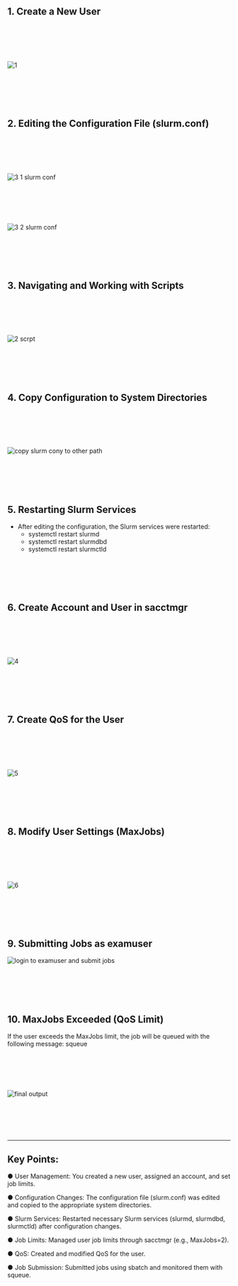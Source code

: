 
## 1. Create a New User

<br>
<br>


<br>
<br>

![1](https://github.com/user-attachments/assets/47d92d80-d1d6-4b98-be2b-e5414153e3b3)



 <br>
<br>


<br>
<br>


## 2. Editing the Configuration File (slurm.conf)

<br>
<br>


<br>
<br>


![3 1    slurm conf](https://github.com/user-attachments/assets/ace4c580-32de-4772-8f6a-c0e695cd2372)



<br>
<br>


<br>
<br>

![3 2    slurm conf](https://github.com/user-attachments/assets/52bf2610-9d42-4191-8156-c7dfc1742897)

 

<br>
<br>


<br>
<br>

## 3. Navigating and Working with Scripts


 

<br>
<br>


<br>
<br>

![2     scrpt](https://github.com/user-attachments/assets/2322acc7-5ffc-4ad1-b93e-93dfa4c79661)



<br>
<br>


<br>
<br>

##  4. Copy Configuration to System Directories
<br>
<br>


<br>
<br>

![copy slurm cony  to other path](https://github.com/user-attachments/assets/fc8e555e-f07d-403a-8be1-f601a3217885)


<br>
<br>


<br>
<br>
 


## 5. Restarting Slurm Services
  - After editing the configuration, the Slurm services were restarted:
      - systemctl restart slurmd
      - systemctl restart slurmdbd
      - systemctl restart slurmctld

<br>
<br>


<br>
<br>







## 6. Create Account and User in sacctmgr
<br>
<br>


<br>
<br>

![4](https://github.com/user-attachments/assets/06fb1707-a4bb-4b2b-8e4b-5fe6bec1eb02)




<br>
<br>


<br>
<br>


## 7. Create QoS for the User


<br>
<br>


<br>
<br>

![5](https://github.com/user-attachments/assets/c5a754a6-404c-4520-81bf-de3b3b837c99)



<br>
<br>


<br>
<br>






## 8. Modify User Settings (MaxJobs)
<br>
<br>


<br>
<br>


![6](https://github.com/user-attachments/assets/640f8ec5-e8fa-4020-ad25-2be3c3052572)



<br>
<br>


<br>
<br>






## 9. Submitting Jobs as examuser

 

![login to examuser and submit jobs](https://github.com/user-attachments/assets/d5f6d452-ebbc-4e40-a082-1b3154704fef)

<br>
<br>


<br>
<br>


## 10. MaxJobs Exceeded (QoS Limit)
If the user exceeds the MaxJobs limit, the job will be queued with the following message:
squeue

<br>
<br>


<br>
<br>




![final output](https://github.com/user-attachments/assets/5e58d12a-e8b1-49f2-87a2-2820585a7f89)







 <br>
<br>


<br>
<br>






________________________________________


## Key Points:
  ●	User Management: You created a new user, assigned an account, and set job limits.
  
  ●	Configuration Changes: The configuration file (slurm.conf) was edited and copied to the appropriate system directories.
  
  ●	Slurm Services: Restarted necessary Slurm services (slurmd, slurmdbd, slurmctld) after configuration changes.
  
  ●	Job Limits: Managed user job limits through sacctmgr (e.g., MaxJobs=2).
  
  ●	QoS: Created and modified QoS for the user.
  
  ●	Job Submission: Submitted jobs using sbatch and monitored them with squeue.












